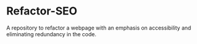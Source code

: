 # Refactor-SEO
A repository to refactor a webpage with an emphasis on accessibility and eliminating redundancy in the code. 
